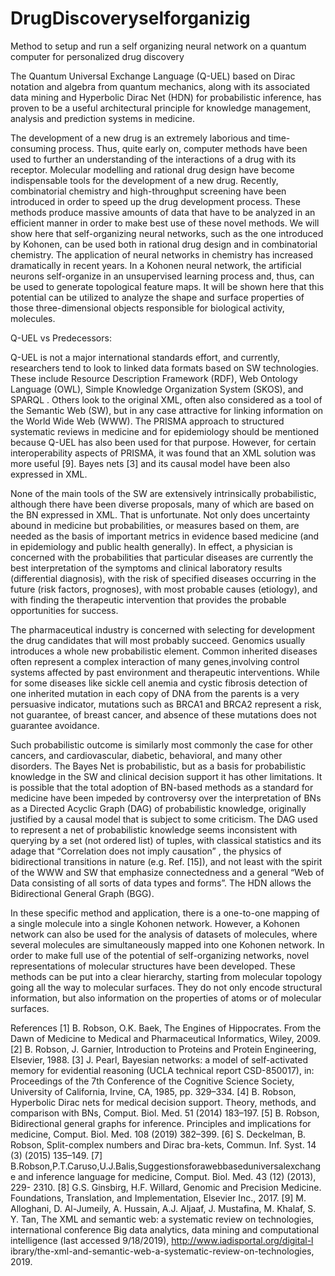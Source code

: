 # DrugDiscoveryselforganizig

Method to setup and run a self organizing neural network on a quantum computer for personalized drug discovery

The Quantum Universal Exchange Language (Q-UEL) based on Dirac notation and algebra from quantum mechanics, along with its associated data mining and Hyperbolic Dirac Net (HDN) for probabilistic inference, has proven to be a useful architectural principle for knowledge management, analysis and prediction systems in medicine.

The development of a new drug is an extremely laborious and time-consuming process. Thus, quite early on, computer methods have been used to further an understanding of the interactions of a drug with its receptor. Molecular modelling and rational drug design have become indispensable tools for the development of a new drug. Recently, combinatorial chemistry and high-throughput screening have been introduced in order to speed up the drug development process. These methods produce massive amounts of data that have to be analyzed in an efficient manner in order to make best use of these novel methods. We will show here that self-organizing neural networks, such as the one introduced by Kohonen, can be used both in rational drug design and in combinatorial chemistry. The application of neural networks in chemistry has increased dramatically in recent years. In a Kohonen neural network, the artificial neurons self-organize in an unsupervised learning process and, thus, can be used to generate topological feature maps. It will be shown here that this potential can be utilized to analyze the shape and surface properties of those three-dimensional objects responsible for biological activity, molecules.

Q-UEL vs Predecessors:

Q-UEL is not a major international standards effort, and currently, researchers tend to look to linked data formats based on SW technologies. These include Resource Description Framework (RDF), Web Ontology Language (OWL), Simple Knowledge Organization System (SKOS), and SPARQL . Others look to the original XML, often also considered as a tool of the Semantic Web (SW), but in any case attractive for linking information on the World Wide Web (WWW). The PRISMA approach to structured systematic reviews in medicine and for epidemiology should be mentioned because Q-UEL has also been used for that purpose. However, for certain interoperability aspects of PRISMA, it was found that an XML solution was more useful [9]. Bayes nets [3] and its causal model have been also expressed in XML.

None of the main tools of the SW are extensively intrinsically probabilistic, although there have been diverse proposals, many of which are based on the BN expressed in XML. That is unfortunate. Not only does uncertainty abound in medicine but probabilities, or measures based on them, are needed as the basis of important metrics in evidence based medicine (and in epidemiology and public health generally). In effect, a physician is concerned with the probabilities that particular diseases are currently the best interpretation of the symptoms and clinical laboratory results (differential diagnosis), with the risk of specified diseases occurring in the future (risk factors, prognoses), with most probable causes (etiology), and with finding the therapeutic intervention that provides the probable opportunities for success.

The pharmaceutical industry is concerned with selecting for development the drug candidates that will most probably succeed. Genomics usually introduces a whole new probabilistic element. Common inherited diseases often represent a complex interaction of many genes,involving control systems affected by past environment and therapeutic interventions. While for some diseases like sickle cell anemia and cystic fibrosis detection of one inherited mutation in each copy of DNA from the parents is a very persuasive indicator, mutations such as BRCA1 and BRCA2 represent a risk, not guarantee, of breast cancer, and absence of these mutations does not guarantee avoidance.

Such probabilistic outcome is similarly most commonly the case for other cancers, and cardiovascular, diabetic, behavioral, and many other disorders. The Bayes Net is probabilistic, but as a basis for probabilistic knowledge in the SW and clinical decision support it has other limitations. It is possible that the total adoption of BN-based methods as a standard for medicine have been impeded by controversy over the interpretation of BNs as a Directed Acyclic Graph (DAG) of probabilistic knowledge, originally justified by a causal model that is subject to some criticism. The DAG used to represent a net of probabilistic knowledge seems inconsistent with querying by a set (not ordered list) of tuples, with classical statistics and its adage that “Correlation does not imply causation” , the physics of bidirectional transitions in nature (e.g. Ref. [15]), and not least with the spirit of the WWW and SW that emphasize connectedness and a general “Web of Data consisting of all sorts of data types and forms”. The HDN allows the Bidirectional General Graph (BGG).

In these specific method and application, there is a one-to-one mapping of a single molecule into a single Kohonen network. However, a Kohonen network can also be used for the analysis of datasets of molecules, where several molecules are simultaneously mapped into one Kohonen network. In order to make full use of the potential of self-organizing networks, novel representations of molecular structures have been developed. These methods can be put into a clear hierarchy, starting from molecular topology going all the way to molecular surfaces. They do not only encode structural information, but also information on the properties of atoms or of molecular surfaces.

References [1] B. Robson, O.K. Baek, The Engines of Hippocrates. From the Dawn of Medicine to Medical and Pharmaceutical Informatics, Wiley, 2009. [2] B. Robson, J. Garnier, Introduction to Proteins and Protein Engineering, Elsevier, 1988. [3] J. Pearl, Bayesian networks: a model of self-activated memory for evidential reasoning (UCLA technical report CSD-850017), in: Proceedings of the 7th Conference of the Cognitive Science Society, University of California, Irvine, CA, 1985, pp. 329–334. [4] B. Robson, Hyperbolic Dirac nets for medical decision support. Theory, methods, and comparison with BNs, Comput. Biol. Med. 51 (2014) 183–197. [5] B. Robson, Bidirectional general graphs for inference. Principles and implications for medicine, Comput. Biol. Med. 108 (2019) 382–399. [6] S. Deckelman, B. Robson, Split-complex numbers and Dirac bra-kets, Commun. Inf. Syst. 14 (3) (2015) 135–149. [7] B.Robson,P.T.Caruso,U.J.Balis,Suggestionsforawebbaseduniversalexchange and inference language for medicine, Comput. Biol. Med. 43 (12) (2013), 229- 2310. [8] G.S. Ginsbirg, H.F. Willard, Genomic and Precision Medicine. Foundations, Translation, and Implementation, Elsevier Inc., 2017. [9] M. Alloghani, D. Al-Jumeily, A. Hussain, A.J. Aljaaf, J. Mustafina, M. Khalaf, S. Y. Tan, The XML and semantic web: a systematic review on technologies, international conference Big data analytics, data mining and computational intelligence (last accessed 9/18/2019), http://www.iadisportal.org/digital-l ibrary/the-xml-and-semantic-web-a-systematic-review-on-technologies, 2019.
